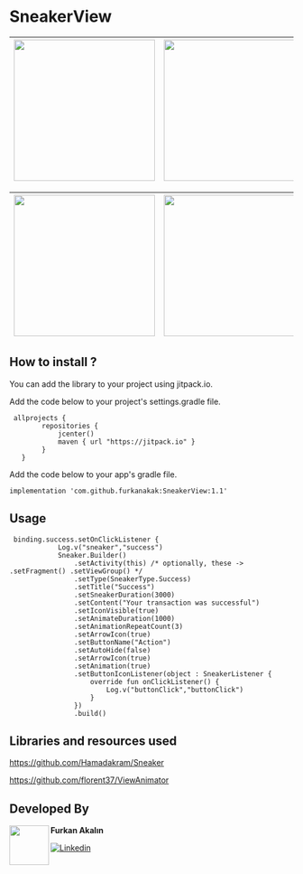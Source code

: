 # SneakerView


 | <image src=https://user-images.githubusercontent.com/80040232/185810460-5e6c0e93-223a-41ac-97ef-56fc3b70c528.gif width="250"> | <image src=https://user-images.githubusercontent.com/80040232/185810524-f01fa6bf-ccf9-4ab4-8872-5a024082072a.gif width="250"> | <image src=https://user-images.githubusercontent.com/80040232/185810558-e5c6d8fd-e8c4-43b5-b6ec-f7699b054737.gif width="250"> |
| --- | --- | ---
 
  | <image src=https://user-images.githubusercontent.com/80040232/185810590-aa3fc607-7095-408c-a800-976222e9e2fe.gif width="250"> | <image src=https://user-images.githubusercontent.com/80040232/185810633-842b3924-59b7-44d3-8450-1331b9555668.gif width="250"> |
| --- | ---
  

## How to install ? 
You can add the library to your project using jitpack.io.

Add the code below to your project's settings.gradle file.

```
 allprojects {
        repositories {
            jcenter()
            maven { url "https://jitpack.io" }
        }
   }
```
Add the code below to your app's gradle file.
```
implementation 'com.github.furkanakak:SneakerView:1.1'
```

## Usage
 
```
 binding.success.setOnClickListener {
            Log.v("sneaker","success")
            Sneaker.Builder()
                .setActivity(this) /* optionally, these -> .setFragment() .setViewGroup() */
                .setType(SneakerType.Success)
                .setTitle("Success")
                .setSneakerDuration(3000)
                .setContent("Your transaction was successful")
                .setIconVisible(true)
                .setAnimateDuration(1000)
                .setAnimationRepeatCount(3)
                .setArrowIcon(true)
                .setButtonName("Action")
                .setAutoHide(false)
                .setArrowIcon(true)
                .setAnimation(true)
                .setButtonIconListener(object : SneakerListener {
                    override fun onClickListener() {
                        Log.v("buttonClick","buttonClick")
                    }
                })
                .build()
```
 
 ## Libraries and resources used
 https://github.com/Hamadakram/Sneaker
 
 https://github.com/florent37/ViewAnimator


##  Developed By 

 <img src="https://user-images.githubusercontent.com/80040232/185811123-c8f24d5b-134f-4bc3-aa2e-7a033901bc4d.png" width="70" align="left">


**Furkan Akalın**

[![Linkedin](https://img.shields.io/badge/-linkedin-grey?logo=linkedin)](https://www.linkedin.com/in/furkan-akalin/)

